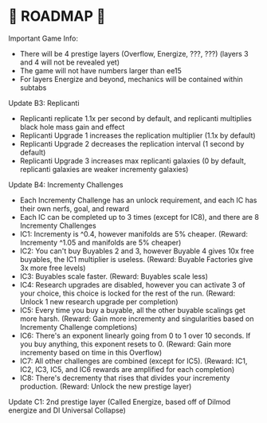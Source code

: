 # 🚧 ROADMAP 🚧

Important Game Info:
- There will be 4 prestige layers (Overflow, Energize, ???, ???) (layers 3 and 4 will not be revealed yet)
- The game will not have numbers larger than ee15
- For layers Energize and beyond, mechanics will be contained within subtabs

Update B3: Replicanti

- Replicanti replicate 1.1x per second by default, and replicanti multiplies black hole mass gain and effect
- Replicanti Upgrade 1 increases the replication multiplier (1.1x by default)
- Replicanti Upgrade 2 decreases the replication interval (1 second by default)
- Replicanti Upgrade 3 increases max replicanti galaxies (0 by default, replicanti galaxies are weaker incrementy galaxies)

Update B4: Incrementy Challenges

- Each Incrementy Challenge has an unlock requirement, and each IC has their own nerfs, goal, and reward
- Each IC can be completed up to 3 times (except for IC8), and there are 8 Incrementy Challenges
- IC1: Incrementy is ^0.4, however manifolds are 5% cheaper. (Reward: Incrementy ^1.05 and manifolds are 5% cheaper)
- IC2: You can't buy Buyables 2 and 3, however Buyable 4 gives 10x free buyables, the IC1 multiplier is useless. (Reward: Buyable Factories give 3x more free levels)
- IC3: Buyables scale faster. (Reward: Buyables scale less)
- IC4: Research upgrades are disabled, however you can activate 3 of your choice, this choice is locked for the rest of the run. (Reward: Unlock 1 new research upgrade per completion)
- IC5: Every time you buy a buyable, all the other buyable scalings get more harsh. (Reward: Gain more incrementy and singularities based on Incrementy Challenge completions)
- IC6: There's an exponent linearly going from 0 to 1 over 10 seconds. If you buy anything, this exponent resets to 0. (Reward: Gain more incrementy based on time in this Overflow)
- IC7: All other challenges are combined (except for IC5). (Reward: IC1, IC2, IC3, IC5, and IC6 rewards are amplified for each completion)
- IC8: There's decrementy that rises that divides your incrementy production. (Reward: Unlock the new prestige layer)

Update C1: 2nd prestige layer (Called Energize, based off of Dilmod energize and DI Universal Collapse)
